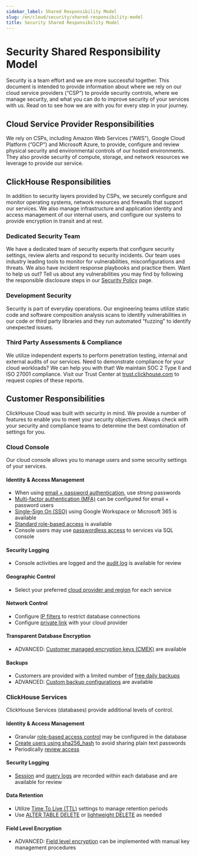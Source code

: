```yaml
---
sidebar_label: Shared Responsibility Model
slug: /en/cloud/security/shared-responsibility-model
title: Security Shared Responsibility Model
---
```

# Security Shared Responsibility Model

Security is a team effort and we are more successful together. This document is intended to provide information about where we rely on our cloud service providers (“CSP”) to provide security controls, where we manage security, and what you can do to improve security of your services with us. Read on to see how we are with you for every step in your journey.

## Cloud Service Provider Responsibilities
We rely on CSPs, including Amazon Web Services (“AWS”), Google Cloud Platform (“GCP”) and Microsoft Azure, to provide, configure and review physical security and environmental controls of our hosted environments. They also provide security of compute, storage, and network resources we leverage to provide our service.

## ClickHouse Responsibilities
In addition to security layers provided by CSPs, we securely configure and monitor operating systems, network resources and firewalls that support our services. We also manage infrastructure and application identity and access management of our internal users, and configure our systems to provide encryption in transit and at rest.

### Dedicated Security Team
We have a dedicated team of security experts that configure security settings, review alerts and respond to security incidents. Our team uses industry leading tools to monitor for vulnerabilities, misconfigurations and threats. We also have incident response playbooks and practice them. Want to help us out? Tell us about any vulnerabilities you may find by following the responsible disclosure steps in our [Security Policy](https://github.com/ClickHouse/ClickHouse/security/policy) page.

### Development Security
Security is part of everyday operations. Our engineering teams utilize static code and software composition analysis scans to identify vulnerabilities in our code or third party libraries and they run automated “fuzzing” to identify unexpected issues.

### Third Party Assessments & Compliance
We utilize independent experts to perform penetration testing, internal and external audits of our services. Need to demonstrate compliance for your cloud workloads? We can help you with that! We maintain SOC 2 Type II and ISO 27001 compliance. Visit our Trust Center at [trust.clickhouse.com](trust.clickhouse.com) to request copies of these reports.

## Customer Responsibilities
ClickHouse Cloud was built with security in mind. We provide a number of features to enable you to meet your security objectives. Always check with your security and compliance teams to determine the best combination of settings for you. 

### Cloud Console
Our cloud console allows you to manage users and some security settings of your services.

#### Identity & Access Management
- When using [email + password authentication](/docs/en/cloud/security/cloud-authentication#email--password), use strong passwords
- [Multi-factor authentication (MFA)](/docs/en/cloud/security/cloud-authentication#multi-factor-authhentication) can be configured for email + password users
- [Single-Sign On (SSO)](/docs/en/cloud/security/cloud-authentication#sso-using-google-or-microsoft-social-authentication) using Google Workspace or Microsoft 365 is available
- [Standard role-based access](/docs/en/cloud/security/users-and-roles#console-roles) is available
- Console users may use [passwordless access](/docs/en/cloud/security/users-and-roles#more-on-passwordless-authentication) to services via SQL console

#### Security Logging
- Console activities are logged and the [audit log](/docs/en/cloud/security/audit-logging) is available for review

#### Geographic Control
- Select your preferred [cloud provider and region](/docs/en/cloud/reference/supported-regions) for each service

#### Network Control
- Configure [IP filters](/docs/en/cloud/security/setting-ip-filters) to restrict database connections
- Configure [private link](/docs/en/cloud/security/private-link-overview) with your cloud provider

#### Transparent Database Encryption
- ADVANCED: [Customer managed encryption keys (CMEK)](/docs/en/cloud/security/cmek) are available

#### Backups
- Customers are provided with a limited number of [free daily backups](/docs/en/cloud/manage/backups#default-backup-policy)
- ADVANCED: [Custom backup configurations](/docs/en/cloud/manage/backups#configurable-backups) are available

### ClickHouse Services
ClickHouse Services (databases) provide additional levels of control.

#### Identity & Access Management
- Granular [role-based access control](/docs/en/cloud/security/users-and-roles#database-roles) may be configured in the database
- [Create users using sha256_hash](/docs/en/cloud/security/cloud-authentication#database-user-id--password) to avoid sharing plain text passwords
- Periodically [review access](/docs/en/cloud/security/users-and-roles#creating-sql-console-roles)

#### Security Logging
- [Session](/docs/en/operations/system-tables/session_log) and [query logs](/docs/en/operations/system-tables/query_log) are recorded within each database and are available for review

#### Data Retention
- Utilize [Time To Live (TTL)](/docs/en/sql-reference/statements/alter/ttl) settings to manage retention periods
- Use [ALTER TABLE DELETE](/docs/en/sql-reference/statements/alter/delete) or [lightweight DELETE](/docs/en/sql-reference/statements/delete) as needed

#### Field Level Encryption
- ADVANCED: [Field level encryption](/docs/en/sql-reference/functions/encrypt-functions) can be implemented with manual key management procedures

